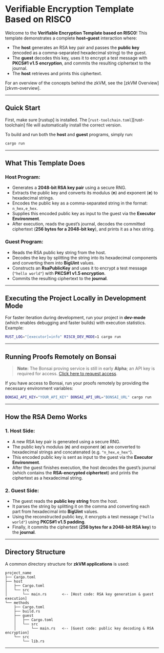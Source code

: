 # Verifiable Encryption Template Based on RISC0

Welcome to the **Verifiable Encryption Template based on RISC0**! This template demonstrates a complete **host–guest** interaction where:

- The **host** generates an RSA key pair and passes the **public key** (encoded as a comma-separated hexadecimal string) to the guest.
- The **guest** decodes this key, uses it to encrypt a test message with **PKCS#1 v1.5 encryption**, and commits the resulting ciphertext to the journal.
- The **host** retrieves and prints this ciphertext.

For an overview of the concepts behind the zkVM, see the [zkVM Overview][zkvm-overview].

---

## Quick Start

First, make sure [rustup] is installed. The [`rust-toolchain.toml`][rust-toolchain] file will automatically install the correct version.

To build and run both the **host** and **guest** programs, simply run:

```bash
cargo run
```

---

## What This Template Does

### **Host Program:**
- Generates a **2048-bit RSA key pair** using a secure RNG.
- Extracts the public key and converts its modulus (**n**) and exponent (**e**) to hexadecimal strings.
- Encodes the public key as a comma-separated string in the format: `n_hex,e_hex`.
- Supplies this encoded public key as input to the guest via the **Executor Environment**.
- After execution, reads the guest’s journal, decodes the committed ciphertext (**256 bytes for a 2048-bit key**), and prints it as a hex string.

### **Guest Program:**
- Reads the RSA public key string from the host.
- Decodes the key by splitting the string into its hexadecimal components and converting them into **BigUint** values.
- Constructs an **RsaPublicKey** and uses it to encrypt a test message (`"hello world"`) with **PKCS#1 v1.5 encryption**.
- Commits the resulting ciphertext to the **journal**.

---

## Executing the Project Locally in Development Mode

For faster iteration during development, run your project in **dev-mode** (which enables debugging and faster builds) with execution statistics. Example:

```bash
RUST_LOG="[executor]=info" RISC0_DEV_MODE=1 cargo run
```

---

## Running Proofs Remotely on Bonsai

> **Note:** The Bonsai proving service is still in early **Alpha**; an API key is required for access. [Click here to request access](#).

If you have access to Bonsai, run your proofs remotely by providing the necessary environment variables:

```bash
BONSAI_API_KEY="YOUR_API_KEY" BONSAI_API_URL="BONSAI_URL" cargo run
```

---

## How the RSA Demo Works

### **1. Host Side:**
- A new RSA key pair is generated using a secure RNG.
- The public key’s modulus (**n**) and exponent (**e**) are converted to hexadecimal strings and concatenated (e.g. `"n_hex,e_hex"`).
- This encoded public key is sent as input to the guest via the **Executor Environment**.
- After the guest finishes execution, the host decodes the guest’s journal (which contains the **RSA-encrypted ciphertext**) and prints the ciphertext as a hexadecimal string.

### **2. Guest Side:**
- The guest reads the **public key string** from the host.
- It parses the string by splitting it on the comma and converting each part from hexadecimal into **BigUint** values.
- Using the reconstructed public key, it encrypts a test message (`"hello world"`) using **PKCS#1 v1.5 padding**.
- Finally, it commits the ciphertext (**256 bytes for a 2048-bit RSA key**) to the **journal**.

---

## Directory Structure

A common directory structure for **zkVM applications** is used:

```
project_name
├── Cargo.toml
├── host
│   ├── Cargo.toml
│   └── src
│       └── main.rs       <-- [Host code: RSA key generation & guest execution]
└── methods
    ├── Cargo.toml
    ├── build.rs
    ├── guest
    │   ├── Cargo.toml
    │   └── src
    │       └── main.rs   <-- [Guest code: public key decoding & RSA encryption]
    └── src
        └── lib.rs
```

---